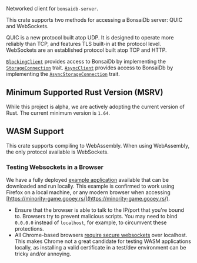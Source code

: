 Networked client for `bonsaidb-server`.

This crate supports two methods for accessing a BonsaiDb server: QUIC and
WebSockets.

QUIC is a new protocol built atop UDP. It is designed to operate more
reliably than TCP, and features TLS built-in at the protocol level.
WebSockets are an established protocol built atop TCP and HTTP.

[`BlockingClient`]($client-type$) provides access to BonsaiDb by implementing
the [`StorageConnection`]($storage-connection-trait$) trait.
[`AsyncClient`]($async-client-type$) provides access to BonsaiDb by implementing
the [`AsyncStorageConnection`]($async-storage-connection-trait$) trait.

## Minimum Supported Rust Version (MSRV)

While this project is alpha, we are actively adopting the current version of
Rust. The current minimum version is `1.64`.

## WASM Support

This crate supports compiling to WebAssembly. When using WebAssembly, the
only protocol available is WebSockets.

### Testing Websockets in a Browser

We have a fully deployed [example
application](https://github.com/khonsulabs/minority-game) available that can be
downloaded and run locally. This example is confirmed to work using Firefox on a
local machine, or any modern browser when accessing
[https://minority-game.gooey.rs/](https://minority-game.gooey.rs/).

- Ensure that the browser is able to talk to the IP/port that you're bound to.
  Browsers try to prevent malicious scripts. You may need to bind `0.0.0.0`
  instead of `localhost`, for example, to circumvent these protections.
- All Chrome-based browsers [require secure
  websockets](https://stackoverflow.com/a/50861413/457) over localhost. This
  makes Chrome not a great candidate for testing WASM applications locally, as
  installing a valid certificate in a test/dev environment can be tricky and/or
  annoying.
